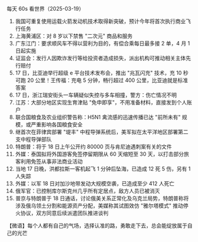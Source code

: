 每天 60s 看世界（2025-03-19）

1. 我国可重复使用运载火箭发动机技术取得新突破，预计今年将首次执行商业飞行任务
2. 上海黄浦区：对 8 岁以下禁售 "二次元" 商品和服务
3. 广东江门：要求顺风车不得以营利为目的，有偿合乘每日最多接 2 单，4 月 1 日起实施
4. 证监会：发行人因欺诈发行等给投资者造成损失，派出机构可推动相关主体先行赔付
5. 17 日，比亚迪举行超级 e 平台技术发布会，推出 "兆瓦闪充" 技术，充 10 秒可跑 20 公里！王传福：充电 5 分钟，畅行超过 400 公里，比亚迪就是标准答案
6. 17 日，浙江瑞安街头一车辆疑似失控与多车相撞，警方：伤亡情况不明
7. 江苏：大部分地区实现生育津贴 "免申即享"，不用准备材料，直接发到个人账户
8. 联合国粮食及农业组织警告称：H5N1 禽流感的迅速传播已达 "前所未有" 规模，或严重影响各国粮食安全
9. 继首次在菲律宾部署 "堤丰" 中程导弹系统后，美军拟在太平洋地区部署第二支中程导弹部队
10. 特朗普：将于 18 日上午公开约 80000 页与肯尼迪遇刺案有关的文件
11. 外媒：泰国拟将外国游客免签停留期限从 60 天缩短至 30 天，以打击部分旅客利用免签从事非法商业活动
12. 当地 17 日晚，洪都拉斯一客机起飞 1 分钟后坠海，已造成 12 死 5 伤，另有 1 人失踪
13. 外媒：以军 18 日对加沙地带发动大规模空袭，已造成至少 412 人死亡
14. 俄军官：已控制库尔斯克州几乎所有定居点，敌方人员已被消灭
15. 普京与特朗普于 18 日通话，讨论俄美关系正常化及乌克兰局势，特朗普称将涉及俄乌领土分割和能源资产分配，美媒称其试图效仿 "雅尔塔模式" 推动停火协议，双方同意后续派遣团队推进谈判

【微语】每个人都有自己的气场，选择认准的路，勇敢走下去，总会能绽放属于自己的光芒